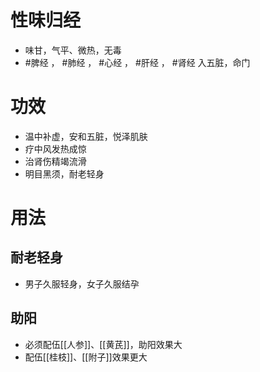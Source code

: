 # 性味归经
- 味甘，气平、微热，无毒
-  #脾经 ， #肺经 ， #心经 ， #肝经 ， #肾经 入五脏，命门
# 功效
- 温中补虚，安和五脏，悦泽肌肤
- 疗中风发热成惊
- 治肾伤精竭流滑
- 明目黑须，耐老轻身
# 用法
## 耐老轻身
- 男子久服轻身，女子久服结孕
## 助阳
- 必须配伍[[人参]]、[[黄芪]]，助阳效果大
- 配伍[[桂枝]]、[[附子]]效果更大
## 